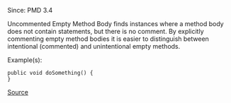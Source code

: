 Since: PMD 3.4

Uncommented Empty Method Body finds instances where a method body does not contain
statements, but there is no comment. By explicitly commenting empty method bodies
it is easier to distinguish between intentional (commented) and unintentional
empty methods.

Example(s):
```
public void doSomething() {
}
```

[Source](https://pmd.github.io/pmd-5.6.1/pmd-java/rules/java/design.html#UncommentedEmptyMethodBody)
